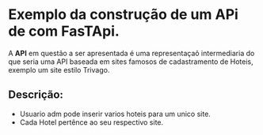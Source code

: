 # Exemplo da construção de um APi de com FasTApi.
A **API** em questão a ser apresentada é uma representaçaõ 
intermediaria do que seria uma API baseada em sites famosos de cadastramento de Hoteis, exemplo um site estilo Trivago.

## Descrição:
  * Usuario adm pode inserir varios hoteis para um unico site.
  * Cada Hotel pertênce ao seu respectivo site.
  

